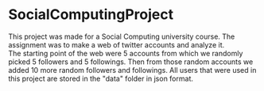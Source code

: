 # SocialComputingProject
This project was made for a Social Computing university course. The assignment was to make a web of twitter accounts and analyze it.   
The starting point of the web were 5 accounts from which we randomly picked 5 followers and 5 followings. Then from those random accounts we added 10 more random followers and followings. 
All users that were used in this project are stored in the "data" folder in json format.
